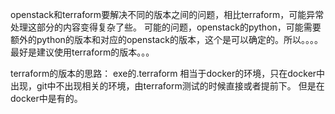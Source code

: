openstack和terraform要解决不同的版本之间的问题，相比terraform，可能异常处理这部分的内容变得复杂了些。
可能的问题，openstack的python，可能需要额外的python的版本和对应的openstack的版本，这个是可以确定的。所以。。。。
最好是建议使用terraform的版本。。。

terraform的版本的思路： exe的.terraform 相当于docker的环境，只在docker中出现，git中不出现相关的环境，由terraform测试的时候直接或者提前下。
但是在docker中是有的。

